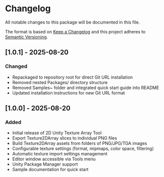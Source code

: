 # Changelog

All notable changes to this package will be documented in this file.

The format is based on [Keep a Changelog](http://keepachangelog.com/en/1.0.0/)
and this project adheres to [Semantic Versioning](http://semver.org/spec/v2.0.0.html).

## [1.0.1] - 2025-08-20

### Changed
- Repackaged to repository root for direct Git URL installation
- Removed nested Packages/ directory structure
- Removed Samples~ folder and integrated quick start guide into README
- Updated installation instructions for new Git URL format

## [1.0.0] - 2025-08-20

### Added
- Initial release of 2D Unity Texture Array Tool
- Export Texture2DArray slices to individual PNG files
- Build Texture2DArray assets from folders of PNG/JPG/TGA images
- Configurable texture settings (format, mipmaps, color space, filtering)
- Automatic texture import settings management
- Editor window accessible via Tools menu
- Unity Package Manager support
- Sample documentation for quick start